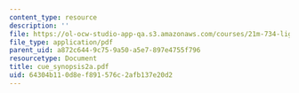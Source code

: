 ```yaml
---
content_type: resource
description: ''
file: https://ol-ocw-studio-app-qa.s3.amazonaws.com/courses/21m-734-lighting-design-for-the-theatre-fall-2003/64304b110d8ef891576c2afb137e20d2_cue_synopsis2a.pdf
file_type: application/pdf
parent_uid: a872c644-9c75-9a50-a5e7-897e4755f796
resourcetype: Document
title: cue_synopsis2a.pdf
uid: 64304b11-0d8e-f891-576c-2afb137e20d2
---
```

